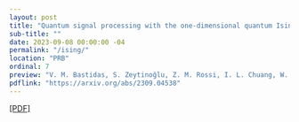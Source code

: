 ```yaml
---
layout: post
title: "Quantum signal processing with the one-dimensional quantum Ising model"
sub-title: ""
date: 2023-09-08 00:00:00 -04
permalink: "/ising/"
location: "PRB"
ordinal: 7
preview: "V. M. Bastidas, S. Zeytinoğlu, Z. M. Rossi, I. L. Chuang, W. J. Munro"
pdflink: "https://arxiv.org/abs/2309.04538"
---
```

[\[PDF\]](https://arxiv.org/abs/2309.04538)
